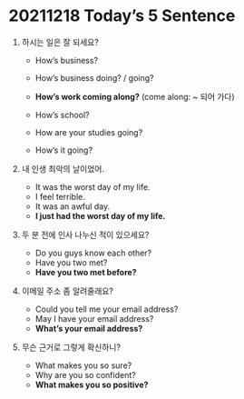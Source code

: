# 20211218 Today’s 5 Sentence



1. 하시는 일은 잘 되세요?

   - How’s business?
   - How’s business doing? / going?
   - **How’s work coming along?**   (come along: ~ 되어 가다)

   

   - How’s school?
   - How are your studies going?
     
   - How’s it going?

2. 내 인생 최악의 날이었어.

   - It was the worst day of my life.
   - I feel terrible.
   - It was an awful day.
   - **I just had the worst day of my life.**

3. 두 분 전에 인사 나누신 적이 있으세요?

   - Do you guys know each other?
   - Have you two met?
   - **Have you two met before?**

4. 이메일 주소 좀 알려줄래요?

   - Could you tell me your email address?
   - May I have your email address?
   - **What’s your email address?**

5. 무슨 근거로 그렇게 확신하니?

   - What makes you so sure?
   - Why are you so confident?
   - **What makes you so positive?**
